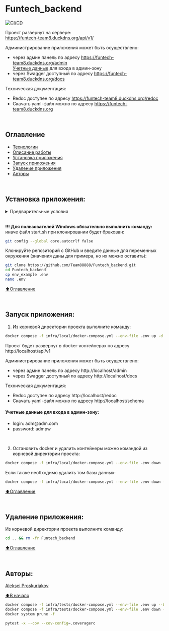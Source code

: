 # Funtech_backend

[![CI/CD](https://github.com/Team88888/Funtech_backend/actions/workflows/ci_cd.yml/badge.svg)](https://github.com/Team88888/Funtech_backend/actions/workflows/ci_cd.yml)

Проект развернут на сервере:<br>
https://funtech-team8.duckdns.org/api/v1/<br>

  Администрирование приложения может быть осуществлено:
  - через админ панель по адресу https://funtech-team8.duckdns.org/admin<br>
  <a href="#t1">Учетные данные</a> для входа в админ-зону
  - через Swagger доступный по адресу https://funtech-team8.duckdns.org/docs

  Техническая документация:
  - Redoc доступен по адресу https://funtech-team8.duckdns.org/redoc
  - Скачать yaml-файл можно по адресу https://funtech-team8.duckdns.org

<br>

## Оглавление
- [Технологии](#технологии)
- [Описание работы](#описание-работы)
- [Установка приложения](#установка-приложения)
- [Запуск приложения](#запуск-приложения)
- [Удаление приложения](#удаление-приложения)
- [Авторы](#авторы)

<br>

## Установка приложения:

<details><summary>Предварительные условия</summary>

Предполагается, что пользователь установил [Docker](https://docs.docker.com/engine/install/) и [Docker Compose](https://docs.docker.com/compose/install/) на локальной машине. Проверить наличие можно выполнив команды:

```bash
docker --version && docker-compose --version
```
</details>

<br>

**!!! Для пользователей Windows обязательно выполнить команду:** иначе файл start.sh при клонировании будет бракован:
```bash
git config --global core.autocrlf false
```

Клонируйте репозиторий с GitHub и введите данные для переменных окружения (значения даны для примера, но их можно оставить):

```bash
git clone https://github.com/Team88888/Funtech_backend.git
cd Funtech_backend
cp env_example .env
nano .env
```

[⬆️Оглавление](#оглавление)

<br>

## Запуск приложения:

1. Из корневой директории проекта выполните команду:
```bash
docker compose -f infra/local/docker-compose.yml --env-file .env up -d --build
```
  Проект будет развернут в docker-контейнерах по адресу http://localhost/api/v1

  Администрирование приложения может быть осуществлено:
  - через админ панель по адресу http://localhost/admin
  - через Swagger доступный по адресу http://localhost/docs

  Техническая документация:
  - Redoc доступен по адресу http://localhost/redoc
  - Скачать yaml-файл можно по адресу http://localhost/schema

<h4 id="t1">Учетные данные для входа в админ-зону:</h4>
<ul>
  <li>login: adm@adm.com
  <li>password: admpw
</ul><br>

2. Остановить docker и удалить контейнеры можно командой из корневой директории проекта:

```bash
docker compose -f infra/local/docker-compose.yml --env-file .env down
```

Если также необходимо удалить том базы данных:
```bash
docker compose -f infra/local/docker-compose.yml --env-file .env down -v && docker system prune -f
```

[⬆️Оглавление](#оглавление)

<br>

## Удаление приложения:
Из корневой директории проекта выполните команду:
```bash
cd .. && rm -fr Funtech_backend
```

[⬆️Оглавление](#оглавление)

<br>

## Авторы:
[Aleksei Proskuriakov](https://github.com/alexpro2022)

[⬆️В начало](#funtech_backend)


```bash
docker compose -f infra/tests/docker-compose.yml --env-file .env up --build --abort-on-container-exit && \
docker compose -f infra/tests/docker-compose.yml --env-file .env down -v && \
docker system prune -f
```


```bash
pytest -x --cov --cov-config=.coveragerc
```
